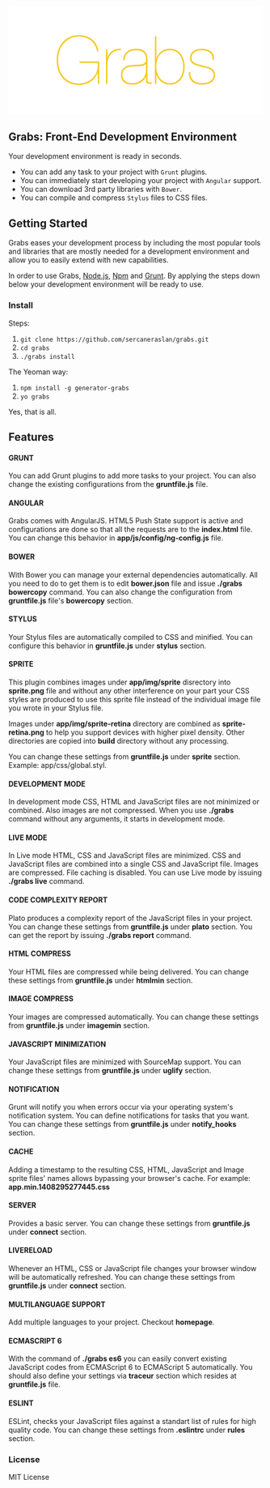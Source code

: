 ![grabs](app/img/grabs/grabs.png)

## Grabs: Front-End Development Environment

Your development environment is ready in seconds.

- You can add any task to your project with `Grunt` plugins.
- You can immediately start developing your project with `Angular` support.
- You can download 3rd party libraries with `Bower`.
- You can compile and compress `Stylus` files to CSS files.

## Getting Started

Grabs eases your development process by including the most popular tools and libraries that are mostly needed for a development environment and allow you to easily extend with new capabilities.

In order to use Grabs, [Node.js](http://nodejs.org), [Npm](https://www.npmjs.org/) and [Grunt](http://gruntjs.com). By applying the steps down below your development environment will be ready to use.

### Install

Steps:

1. `git clone https://github.com/sercaneraslan/grabs.git`
1. `cd grabs`
1. `./grabs install`

The Yeoman way:

1. `npm install -g generator-grabs`
1. `yo grabs`

Yes, that is all.

## Features

#### GRUNT
You can add Grunt plugins to add more tasks to your project. You can also change the existing configurations from the **gruntfile.js** file.

#### ANGULAR
Grabs comes with AngularJS. HTML5 Push State support is active and configurations are done so that all the requests are to the **index.html** file. You can change this behavior in **app/js/config/ng-config.js** file.

#### BOWER
With Bower you can manage your external dependencies automatically. All you need to do to get them is to edit **bower.json** file and issue **./grabs bowercopy** command. You can also change the configuration from **gruntfile.js** file's **bowercopy** section.

#### STYLUS
Your Stylus files are automatically compiled to CSS and minified. You can configure this behavior in **gruntfile.js** under **stylus** section.

#### SPRITE
This plugin combines images under **app/img/sprite** disrectory into **sprite.png** file and without any other interference on your part your CSS styles are produced to use this sprite file instead of the individual image file you wrote in your Stylus file. 

Images under **app/img/sprite-retina** directory are combined as **sprite-retina.png** to help you support devices with higher pixel density. Other directories are copied into **build** directory without any processing. 

You can change these settings from **gruntfile.js** under **sprite** section. Example: app/css/global.styl.

#### DEVELOPMENT MODE
In development mode CSS, HTML and JavaScript files are not minimized or combined. Also images are not compressed. When you use **./grabs** command without any arguments, it starts in development mode.

#### LIVE MODE
In Live mode HTML, CSS and JavaScript files are minimized. CSS and JavaScript files are combined into a single CSS and JavaScript file. Images are compressed. File caching is disabled. You can use Live mode by issuing **./grabs live** command.

#### CODE COMPLEXITY REPORT
Plato produces a complexity report of the JavaScript files in your project. You can change these settings from **gruntfile.js** under **plato** section. You can get the report by issuing **./grabs report** command.

#### HTML COMPRESS
Your HTML files are compressed while being delivered. You can change these settings from **gruntfile.js** under **htmlmin** section.

#### IMAGE COMPRESS
Your images are compressed automatically. You can change these settings from **gruntfile.js** under **imagemin** section.

#### JAVASCRIPT MINIMIZATION
Your JavaScript files are minimized with SourceMap support. You can change these settings from **gruntfile.js** under **uglify** section.

#### NOTIFICATION
Grunt will notify you when errors occur via your operating system's notification system. You can define notifications for tasks that you want. You can change these settings from **gruntfile.js** under **notify_hooks** section.

#### CACHE
Adding a timestamp to the resulting CSS, HTML, JavaScript and Image sprite files' names allows bypassing your browser's cache. For example: **app.min.1408295277445.css**

#### SERVER
Provides a basic server. You can change these settings from **gruntfile.js** under **connect** section.

#### LIVERELOAD
Whenever an HTML, CSS or JavaScript file changes your browser window will be automatically refreshed. You can change these settings from **gruntfile.js** under **connect** section.

#### MULTILANGUAGE SUPPORT
Add multiple languages to your project. Checkout **homepage**.

#### ECMASCRIPT 6
With the command of **./grabs es6** you can easily convert existing JavaScript codes from ECMAScript 6 to ECMAScript 5 automatically. You should also define your settings via **traceur** section which resides at **gruntfile.js** file.

#### ESLINT
ESLint, checks your JavaScript files against a standart list of rules for high quality code. You can change these settings from **.eslintrc** under **rules** section.

### License

MIT License
